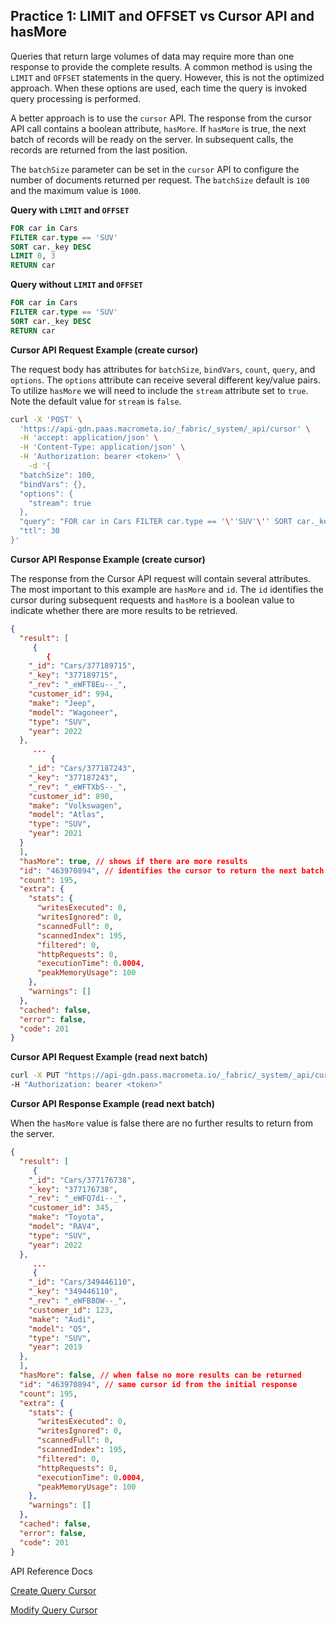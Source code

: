 ## **Practice 1: LIMIT and OFFSET vs Cursor API and hasMore**

Queries that return large volumes of data may require more than one response to provide the complete results. A common method is using the `LIMIT` and `OFFSET` statements in the query. However, this is not the optimized approach. When these options are used, each time the query is invoked query processing is performed. 

A better approach is to use the `cursor` API.  The response from the cursor API call contains a boolean attribute, `hasMore`. If `hasMore` is true, the next batch of records will be ready on the server. In subsequent calls, the records are returned from the last position. 

The `batchSize` parameter can be set in the `cursor` API to configure the number of documents returned per request. The `batchSize` default is `100` and the maximum value is `1000`. 

**Query with `LIMIT` and `OFFSET`**

```sql
FOR car in Cars
FILTER car.type == 'SUV'
SORT car._key DESC
LIMIT 0, 3
RETURN car
```

**Query without `LIMIT` and `OFFSET`**

```sql
FOR car in Cars
FILTER car.type == 'SUV'
SORT car._key DESC
RETURN car
```

**Cursor API Request Example (create cursor)**

The request body has attributes for `batchSize`, `bindVars`, `count`,  `query`, and `options`. The `options` attribute can receive several different key/value pairs. To utilize `hasMore` we will need to include the `stream` attribute set to `true`. Note the default value for `stream` is `false`.

```bash
curl -X 'POST' \
  'https://api-gdn.paas.macrometa.io/_fabric/_system/_api/cursor' \
  -H 'accept: application/json' \
  -H 'Content-Type: application/json' \
  -H 'Authorization: bearer <token>' \
	-d '{
  "batchSize": 100,
  "bindVars": {},
  "options": {
    "stream": true
  },
  "query": "FOR car in Cars FILTER car.type == '\''SUV'\'' SORT car._key DESC RETURN car",
  "ttl": 30
}'
```

**Cursor API Response Example (create cursor)**

The response from the Cursor API request will contain several attributes. The most important to this example are `hasMore` and `id`. The `id` identifies the cursor during subsequent requests and `hasMore` is a boolean value to indicate whether there are more results to be retrieved.

```json
{
  "result": [
     {
        {
    "_id": "Cars/377189715",
    "_key": "377189715",
    "_rev": "_eWFT8Eu--_",
    "customer_id": 994,
    "make": "Jeep",
    "model": "Wagoneer",
    "type": "SUV",
    "year": 2022
  },
     ...
	     {
    "_id": "Cars/377187243",
    "_key": "377187243",
    "_rev": "_eWFTXbS--_",
    "customer_id": 890,
    "make": "Volkswagen",
    "model": "Atlas",
    "type": "SUV",
    "year": 2021
  }
  ],
  "hasMore": true, // shows if there are more results
  "id": "463970894", // identifies the cursor to return the next batch
  "count": 195,
  "extra": {
    "stats": {
      "writesExecuted": 0,
      "writesIgnored": 0,
      "scannedFull": 0,
      "scannedIndex": 195,
      "filtered": 0,
      "httpRequests": 0,
      "executionTime": 0.0004,
      "peakMemoryUsage": 100
    },
    "warnings": []
  },
  "cached": false,
  "error": false,
  "code": 201
}
```

**Cursor API Request Example (read next batch)**

```bash
curl -X PUT "https://api-gdn.pass.macrometa.io/_fabric/_system/_api/cursor/463970894"                                                     \
-H "Authorization: bearer <token>"
```

**Cursor API Response Example (read next batch)**

When the `hasMore` value is false there are no further results to return from the server.

```json
{
  "result": [
     {
    "_id": "Cars/377176738",
    "_key": "377176738",
    "_rev": "_eWFQ7di--_",
    "customer_id": 345,
    "make": "Toyota",
    "model": "RAV4",
    "type": "SUV",
    "year": 2022
  },
     ...
     {
    "_id": "Cars/349446110",
    "_key": "349446110",
    "_rev": "_eWFB8OW--_",
    "customer_id": 123,
    "make": "Audi",
    "model": "Q5",
    "type": "SUV",
    "year": 2019
  },
  ],
  "hasMore": false, // when false no more results can be returned
  "id": "463970894", // same cursor id from the initial response
  "count": 195,
  "extra": {
    "stats": {
      "writesExecuted": 0,
      "writesIgnored": 0,
      "scannedFull": 0,
      "scannedIndex": 195,
      "filtered": 0,
      "httpRequests": 0,
      "executionTime": 0.0004,
      "peakMemoryUsage": 100
    },
    "warnings": []
  },
  "cached": false,
  "error": false,
  "code": 201
}
```

API Reference Docs

[Create Query Cursor](https://macrometa.com/docs/api#/operations/createQueryCursor)

[Modify Query Cursor](https://macrometa.com/docs/api#/operations/modifyQueryCursor)